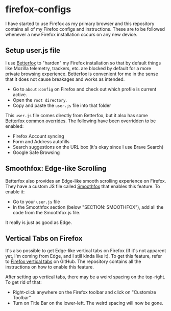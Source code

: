 # firefox-configs

I have started to use Firefox as my primary browser and this repository contains all of my Firefox configs and instructions. These are to be followed whenever a new Firefox installation occurs on any new device.

## Setup user.js file

I use [Betterfox](https://github.com/yokoffing/Betterfox) to "harden" my Firefox installation so that by default things like Mozilla telemetry, trackers, etc. are blocked by default for a more private browsing experience. Betterfox is convenient for me in the sense that it does not cause breakages and works as intended.

* Go to `about:config` on Firefox and check out which profile is current active. 
* Open the `root directory`.
* Copy and paste the `user.js` file into that folder

This `user.js` file comes directly from Betterfox, but it also has some [Betterfox common overrides](https://github.com/yokoffing/Betterfox/issues/87). The following have been overridden to be enabled:

* Firefox Account syncing
* Form and Address autofills
* Search suggestions on the URL box (it's okay since I use Brave Search)
* Google Safe Browsing

## Smoothfox: Edge-like Scrolling

Betterfox also provides an Edge-like smooth scrolling experience on Firefox. They have a custom JS file called [Smoothfox](https://github.com/yokoffing/Betterfox/blob/master/Smoothfox.js) that enables this feature. To enable it:

* Go to your `user.js` file
* In the Smoothfox section (below "SECTION: SMOOTHFOX"), add all the code from the Smoothfox.js file.

It really is just as good as Edge.

## Vertical Tabs on Firefox

It's also possible to get Edge-like vertical tabs on Firefox (If it's not apparent yet, I'm coming from Edge, and I still kinda like it). To get this feature, refer to [Firefox vertical tabs](https://github.com/ranmaru22/firefox-vertical-tabs) on GitHub. The repository contains all the instructions on how to enable this feature.

After setting up vertical tabs, there may be a weird spacing on the top-right. To get rid of that:

* Right-click anywhere on the Firefox toolbar and click on "Customize Toolbar"
* Turn on Title Bar on the lower-left. The weird spacing will now be gone.

